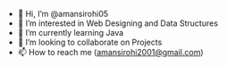 - 👋 Hi, I’m @amansirohi05
- 👀 I’m interested in Web Designing and Data Structures
- 🌱 I’m currently learning Java
- 💞️ I’m looking to collaborate on Projects
- 📫 How to reach me (amansirohi2001@gmail.com) 

<!---
amansirohi05/amansirohi05 is a ✨ special ✨ repository because its `README.md` (this file) appears on your GitHub profile.
You can click the Preview link to take a look at your changes.
--->
